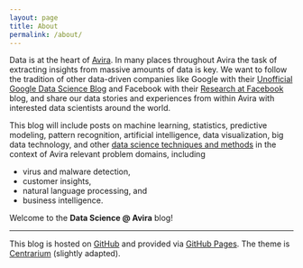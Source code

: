 ```yaml
---
layout: page
title: About
permalink: /about/
---
```


Data is at the heart of [Avira](http://www.avira.com). In many places throughout
Avira the task of extracting insights from massive amounts of data is key. We want
to follow the tradition of other data-driven companies like Google with their
[Unofficial Google Data Science Blog](http://www.unofficialgoogledatascience.com/) 
and Facebook with their [Research at Facebook](https://research.facebook.com/blog/) 
blog, and share our data stories and experiences from within Avira with interested
data scientists around the world.

This blog will include posts on machine learning, statistics, predictive
modeling, pattern recognition, artificial intelligence, data visualization, 
big data technology, and other [data science techniques and methods](https://en.wikipedia.org/wiki/Data_science) in the context of Avira
relevant problem domains, including

- virus and malware detection,
- customer insights,
- natural language processing, and
- business intelligence.

Welcome to the **Data Science @ Avira** blog!

<hr>

This blog is hosted on [GitHub](https://github.com/Avira/dsblog) and provided via
[GitHub Pages](http://avira.github.io/dsblog). 
The theme is [Centrarium](http://bencentra.com/centrarium/) (slightly adapted).

